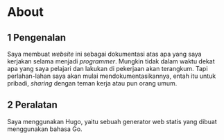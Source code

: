 # About




## 1 Pengenalan

Saya membuat *website* ini sebagai dokumentasi atas apa yang saya kerjakan selama menjadi *programmer*. Mungkin tidak dalam waktu dekat apa yang saya pelajari dan lakukan di pekerjaan akan terangkum. Tapi perlahan-lahan saya akan mulai mendokumentasikannya, entah itu untuk pribadi, *sharing* dengan teman kerja atau pun orang umum.

## 2 Peralatan

Saya menggunakan Hugo, yaitu sebuah generator web statis yang dibuat menggunakan bahasa Go.


